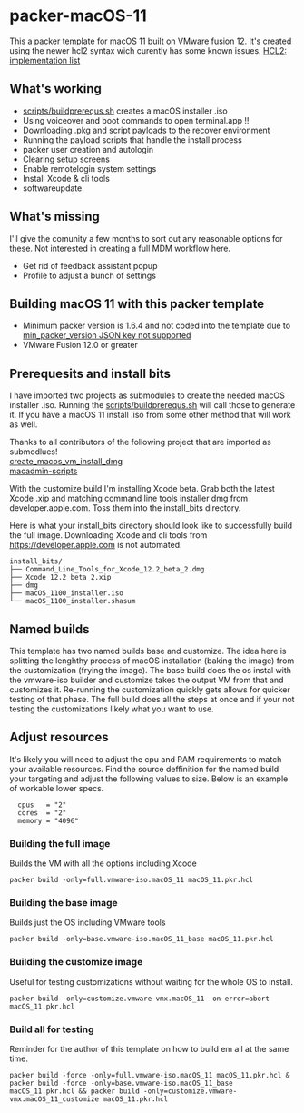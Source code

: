 # packer-macOS-11

This a packer template for macOS 11 built on VMware fusion 12. It's created using the newer hcl2 syntax wich curently has some known issues.  [HCL2: implementation list](https://github.com/hashicorp/packer/issues/9176) 

## What's working
* [scripts/buildprerequs.sh](buildprerequs.sh) creates a macOS installer .iso
* Using voiceover and boot commands to open terminal.app !!
* Downloading .pkg and script payloads to the recover environment 
* Running the payload scripts that handle the install process
* packer user creation and autologin
* Clearing setup screens
* Enable remotelogin system settings
* Install Xcode & cli tools
* softwareupdate

## What's missing
I'll give the comunity a few months to sort out any reasonable options for these. Not interested in creating a full MDM workflow here.
* Get rid of feedback assistant popup
* Profile to adjust a bunch of settings

## Building macOS 11 with this packer template
* Minimum packer version is 1.6.4 and not coded into the template due to [ min_packer_version JSON key not supported ](https://github.com/hashicorp/packer/issues/9284)
* VMware Fusion 12.0 or greater

## Prerequesits and install bits
I have imported two projects as submodules to create the needed macOS installer .iso. Running the [scripts/buildprerequs.sh](buildprerequs.sh) will call those to generate it. If you have a macOS 11 install .iso from some other method that will work as well. 

Thanks to all contributors of the following project that are imported as submodlues!\
[create_macos_vm_install_dmg](https://github.com/rtrouton/create_macos_vm_install_dmg)\
[macadmin-scripts](https://github.com/munki/macadmin-scripts)

With the customize build I'm installing Xcode beta. Grab both the latest Xcode .xip and matching command line tools installer dmg from developer.apple.com. Toss them into the install_bits directory. 

Here is what your install_bits directory should look like to successfully build the full image. Downloading Xcode and cli tools from https://developer.apple.com is not automated.
```
install_bits/
├── Command_Line_Tools_for_Xcode_12.2_beta_2.dmg
├── Xcode_12.2_beta_2.xip
├── dmg
├── macOS_1100_installer.iso
└── macOS_1100_installer.shasum
```

## Named builds
This template has two named builds base and customize. The idea here is splitting the lenghthy process of macOS installation (baking the image) from the customization (frying the image). The base build does the os instal with the vmware-iso builder and customize takes the output VM from that and customizes it. Re-running the customization quickly gets allows for quicker testing of that phase. The full build does all the steps at once and if your not testing the customizations likely what you want to use. 

## Adjust resources
It's likely you will need to adjust the cpu and RAM requirements to match your available resources. Find the source deffinition for the named build your targeting and adjust the following values to size. Below is an example of workable lower specs. 
```
  cpus   = "2"
  cores  = "2"
  memory = "4096"
```

### Building the full image 
Builds the VM with all the options including Xcode

    packer build -only=full.vmware-iso.macOS_11 macOS_11.pkr.hcl

### Building the base image
Builds just the OS including VMware tools

    packer build -only=base.vmware-iso.macOS_11_base macOS_11.pkr.hcl

### Building the customize image
Useful for testing customizations without waiting for the whole OS to install.

    packer build -only=customize.vmware-vmx.macOS_11 -on-error=abort macOS_11.pkr.hcl

### Build all for testing
Reminder for the author of this template on how to build em all at the same time.

    packer build -force -only=full.vmware-iso.macOS_11 macOS_11.pkr.hcl & packer build -force -only=base.vmware-iso.macOS_11_base macOS_11.pkr.hcl && packer build -only=customize.vmware-vmx.macOS_11_customize macOS_11.pkr.hcl